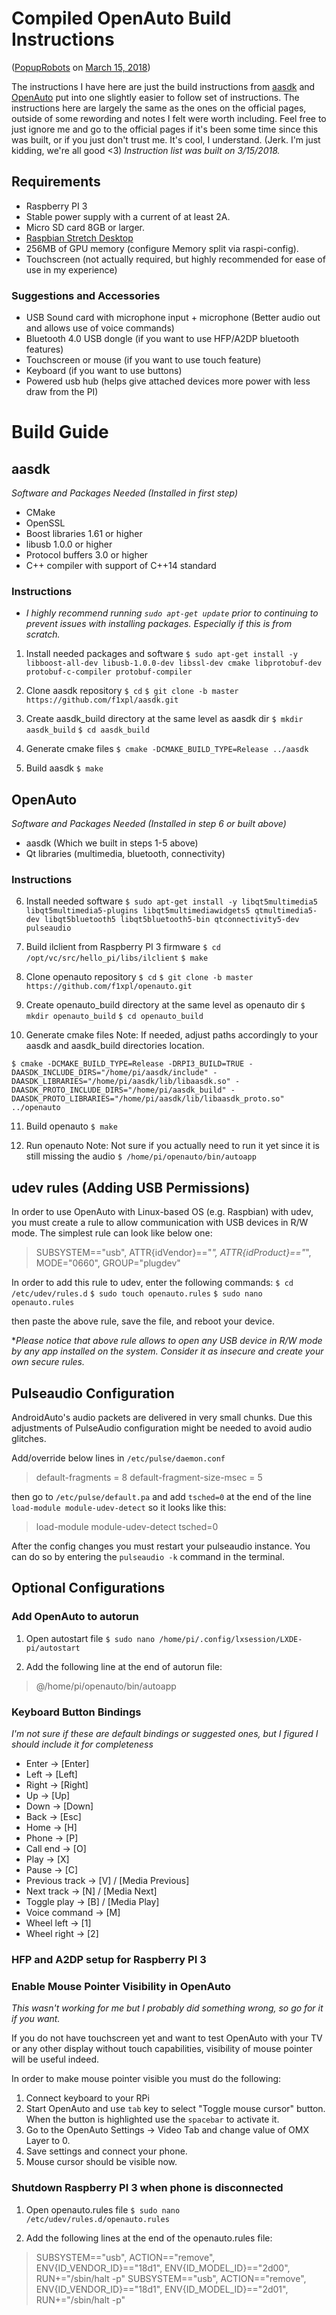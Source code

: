 # Compiled OpenAuto Build Instructions
([PopupRobots](http://www.norfolkjs.org/) on [March 15, 2018](https://www.meetup.com/NorfolkJS/events/246940328/))

The instructions I have here are just the build instructions from [aasdk](https://github.com/f1xpl/aasdk/wiki/Build-instructions) and [OpenAuto](https://github.com/f1xpl/openauto/wiki/Build-instructions) put into one slightly easier to follow set of instructions. The instructions here are largely the same as the ones on the official pages, outside of some rewording and notes I felt were worth including. 
Feel free to just ignore me and go to the official pages if it's been some time since this was built, or if you just don't trust me. It's cool, I understand. (Jerk. I'm just kidding, we're all good <3) 
*Instruction list was built on 3/15/2018.*

## Requirements
- Raspberry PI 3
- Stable power supply with a current of at least 2A.
- Micro SD card 8GB or larger.
- [Raspbian Stretch Desktop](https://www.raspberrypi.org/downloads/raspbian/)
- 256MB of GPU memory (configure Memory split via raspi-config).
- Touchscreen (not actually required, but highly recommended for ease of use in my experience)
### Suggestions and Accessories
- USB Sound card with microphone input + microphone (Better audio out and allows use of voice commands)
- Bluetooth 4.0 USB dongle (if you want to use HFP/A2DP bluetooth features)
- Touchscreen or mouse (if you want to use touch feature)
- Keyboard (if you want to use buttons)
- Powered usb hub (helps give attached devices more power with less draw from the PI)


# Build Guide
## aasdk
*Software and Packages Needed (Installed in first step)*
- CMake
- OpenSSL
- Boost libraries 1.61 or higher
- libusb 1.0.0 or higher
- Protocol buffers 3.0 or higher
- C++ compiler with support of C++14 standard

### Instructions
* *I highly recommend running `sudo apt-get update` prior to continuing to prevent issues with installing packages. Especially if this is from scratch.* 

1. Install needed packages and software
`$ sudo apt-get install -y libboost-all-dev libusb-1.0.0-dev libssl-dev cmake libprotobuf-dev protobuf-c-compiler protobuf-compiler`

2. Clone aasdk repository
`$ cd`
`$ git clone -b master https://github.com/f1xpl/aasdk.git`

3. Create aasdk_build directory at the same level as aasdk dir
`$ mkdir aasdk_build`
`$ cd aasdk_build`

4. Generate cmake files
`$ cmake -DCMAKE_BUILD_TYPE=Release ../aasdk`

5. Build aasdk
`$ make`

## OpenAuto
*Software and Packages Needed (Installed in step 6 or built above)*
- aasdk (Which we built in steps 1-5 above)
- Qt libraries (multimedia, bluetooth, connectivity)

### Instructions
6. Install needed software
`$ sudo apt-get install -y libqt5multimedia5 libqt5multimedia5-plugins libqt5multimediawidgets5 qtmultimedia5-dev libqt5bluetooth5 libqt5bluetooth5-bin qtconnectivity5-dev pulseaudio`

7. Build ilclient from Raspberry PI 3 firmware
`$ cd /opt/vc/src/hello_pi/libs/ilclient`
`$ make`

8. Clone openauto repository
`$ cd`
`$ git clone -b master https://github.com/f1xpl/openauto.git`

9. Create openauto_build directory at the same level as openauto dir
`$ mkdir openauto_build`
`$ cd openauto_build`

10. Generate cmake files
Note: If needed, adjust paths accordingly to your aasdk and aasdk_build directories location.

`$ cmake -DCMAKE_BUILD_TYPE=Release -DRPI3_BUILD=TRUE -DAASDK_INCLUDE_DIRS="/home/pi/aasdk/include" -DAASDK_LIBRARIES="/home/pi/aasdk/lib/libaasdk.so" -DAASDK_PROTO_INCLUDE_DIRS="/home/pi/aasdk_build" -DAASDK_PROTO_LIBRARIES="/home/pi/aasdk/lib/libaasdk_proto.so" ../openauto`

11. Build openauto
`$ make`

12. Run openauto
Note: Not sure if you actually need to run it yet since it is still missing the audio 
`$ /home/pi/openauto/bin/autoapp`

## udev rules (Adding USB Permissions)
In order to use OpenAuto with Linux-based OS (e.g. Raspbian) with udev, you must create a rule to allow communication with USB devices in R/W mode. The simplest rule can look like below one:
> SUBSYSTEM=="usb", ATTR{idVendor}=="*", ATTR{idProduct}=="*", MODE="0660", GROUP="plugdev"

In order to add this rule to udev, enter the following commands:
`$ cd /etc/udev/rules.d`
`$ sudo touch openauto.rules`
`$ sudo nano openauto.rules`

then paste the above rule, save the file, and reboot your device.

**Please notice that above rule allows to open any USB device in R/W mode by any app installed on the system. Consider it as insecure and create your own secure rules.*

## Pulseaudio Configuration
AndroidAuto's audio packets are delivered in very small chunks. Due this adjustments of PulseAudio configuration might be needed to avoid audio glitches.

Add/override below lines in `/etc/pulse/daemon.conf`
> default-fragments = 8
> default-fragment-size-msec = 5

then go to `/etc/pulse/default.pa` and add `tsched=0` at the end of the line `load-module module-udev-detect` so it looks like this:
> load-module module-udev-detect tsched=0

After the config changes you must restart your pulseaudio instance. 
You can do so by entering the `pulseaudio -k` command in the terminal.


## Optional Configurations

### Add OpenAuto to autorun
1. Open autostart file
`$ sudo nano /home/pi/.config/lxsession/LXDE-pi/autostart`

2. Add the following line at the end of autorun file:
> @/home/pi/openauto/bin/autoapp

### Keyboard Button Bindings
*I'm not sure if these are default bindings or suggested ones, but I figured I should include it for completeness*

* Enter -> [Enter]
* Left -> [Left]
* Right -> [Right]
* Up -> [Up]
* Down -> [Down]
* Back -> [Esc]
* Home -> [H]
* Phone -> [P]
* Call end -> [O]
* Play -> [X]
* Pause -> [C]
* Previous track -> [V] / [Media Previous]
* Next track -> [N] / [Media Next]
* Toggle play -> [B] / [Media Play]
* Voice command -> [M]
* Wheel left -> [1]
* Wheel right -> [2]

### HFP and A2DP setup for Raspberry PI 3


### Enable Mouse Pointer Visibility in OpenAuto
*This wasn't working for me but I probably did something wrong, so go for it if you want.*

If you do not have touchscreen yet and want to test OpenAuto with your TV or any other display without touch capabilities, visibility of mouse pointer will be useful indeed.

In order to make mouse pointer visible you must do the following:
1. Connect keyboard to your RPi
2. Start OpenAuto and use `tab` key to select "Toggle mouse cursor" button. When the button is highlighted use the `spacebar` to activate it.
3. Go to the OpenAuto Settings -> Video Tab and change value of OMX Layer to 0.
4. Save settings and connect your phone.
5. Mouse cursor should be visible now.

### Shutdown Raspberry PI 3 when phone is disconnected

1. Open openauto.rules file
`$ sudo nano /etc/udev/rules.d/openauto.rules`

2. Add the following lines at the end of the openauto.rules file:
> SUBSYSTEM=="usb", ACTION=="remove", ENV{ID_VENDOR_ID}=="18d1", ENV{ID_MODEL_ID}=="2d00", RUN+="/sbin/halt -p"
> SUBSYSTEM=="usb", ACTION=="remove", ENV{ID_VENDOR_ID}=="18d1", ENV{ID_MODEL_ID}=="2d01", RUN+="/sbin/halt -p"